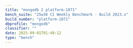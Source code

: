 ```yaml
---
title: "mongodb 2 platform-1071"
bench_suite: "25w36 CI Weekly Benchmark - Build 2023.x"
build_number: "platform-1071"
dbprofile: "mongodb"
classifier: ""
date: 2025-09-01T01:49:12
type: "bench"
---
```

